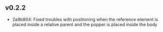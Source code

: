 ## v0.2.2

- 2a9b804: Fixed troubles with positioning when the reference element is placed inside a relative parent and the popper is placed inside the body
